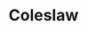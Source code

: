 ---
title: Coleslaw
source: From Chelsea Winter
tags: ["dinner", "salad"]
imgFile: 'coleslaw.jpg'
ingredients:
  - 4 cups cabbage, finely sliced or chopped
  - 1 carrot, grated
  - 2 sticks celery, finely chopped
  - 1/2 cup chopped herbs (e.g. coriander, mint, parsley)
  - 1/2 cup roasted peanuts, roughly chopped
  - 1/3 cup mayonnaise
  - 1/2 tsp sesame oil
  - 2 tsp lime or lemon juice
  - 1 clove garlic, crushed
method:
  - Prepare all vegetables and herbs, and place them in a large bowl.
  - In a small bowl, whisk together mayonnaise, sesame oil, lime/lemon juice, and crushed garlic.
  - Pour the dressing over the vegetables and mix well to combine.
  - Stir through chopped roasted peanuts just before serving.
---
